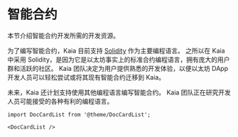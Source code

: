 # 智能合约

本节介绍智能合约开发所需的开发资源。

为了编写智能合约，Kaia 目前支持 [Solidity](https://github.com/ethereum/solidity) 作为主要编程语言。 之所以在 Kaia 中采用 Solidity，是因为它是以太坊事实上的标准合约编程语言，拥有庞大的用户群和活跃的社区。 Kaia 团队决定为用户提供熟悉的开发体验，以便以太坊 DApp 开发人员可以轻松尝试或将其现有智能合约迁移到 Kaia。

未来，Kaia 还计划支持使用其他编程语言编写智能合约。 Kaia 团队正在研究开发人员可能接受的各种有利的编程语言。

```mdx-code-block
import DocCardList from '@theme/DocCardList';

<DocCardList />
```